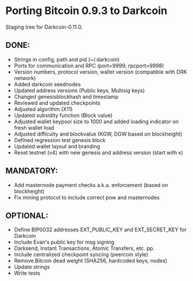 Porting Bitcoin 0.9.3 to Darkcoin
=================================

Staging tree for Darkcoin-0.11.0.


DONE:
-----

- Strings in config, path and pid (~/.darkcoin)
- Ports for communication and RPC (port=9999; rpcport=9998)
- Version numbers, protocol version, wallet version (compatible with DRK network)
- Added darkcoin seednodes
- Updated address versions (Public keys, Multisig keys)
- Changed genesisblockhash and timestamp
- Reviewed and updated checkpoints
- Adjusted algorithm (X11)
- Updated subsidity function (Block value)
- Adjusted wallet keypool size to 1000 and added loading indicator on fresh wallet load
- Adjusted difficulty and blockvalue (KGW, DGW based on blockheight)
- Defined regression test genesis block
- Updated wallet layout and branding
- Reset testnet (v4) with new genesis and address version (start with x)


MANDATORY:
----------

- Add masternode payment checks a.k.a. enforcement (based on blockheight)
- Fix mining protocol to include correct pow and masternodes


OPTIONAL:
---------

- Define BIP0032 addresses EXT_PUBLIC_KEY and EXT_SECRET_KEY for Darkcoin
- Include Evan's public key for msg signing
- Darksend, Instant Transactions, Atomic Transfers, etc. pp.
- Include centralized checkpoint syncing (peercoin style)
- Remove Bitcoin dead weight (SHA256, hardcoded keys, nodes)
- Update strings
- Write tests
